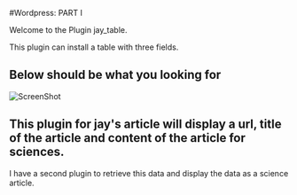 #Wordpress: PART I

Welcome to the Plugin jay_table.

This plugin can install a table with three fields.

## Below should be what you looking for

![ScreenShot](https://{url})

## This plugin for jay's article will display a url, title of the article and content of the article for sciences.

I have a second plugin to retrieve this data and display the data as a science article. 

